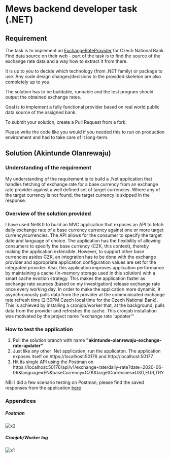 # Mews backend developer task (.NET)

## Requirement
The task is to implement an [ExchangeRateProvider](Task/ExchangeRateProvider.cs) for Czech National Bank. Find data source on their web - part of the task is to find the source of the exchange rate data and a way how to extract it from there.

It is up to you to decide which technology (from .NET family) or package to use. Any code design changes/decisions to the provided skeleton are also completely up to you.

The solution has to be buildable, runnable and the test program should output the obtained exchange rates.

Goal is to implement a fully functional provider based on real world public data source of the assigned bank.

To submit your solution, create a Pull Request from a fork.

Please write the code like you would if you needed this to run on production environment and had to take care of it long-term.

## Solution (Akintunde Olanrewaju)
### Understanding of the requirement
My understanding of the requirement is to build a .Net application that handles fetching of exchange rate for a base currency from an exchange rate provider against a well defined set of target currencies. Where any of the target currency is not found, the target currency is skipped in the response.

### Overview of the solution provided
I have used Net8.0 to build an MVC application that exposes an API to fetch daily exchange rate of a base currency currency against one or more target currency/currencies. The API allows for the consumer to specify the target date and language of choice.
The application has the flexibility of allowing consumers to specify the base currency (CZK, this context), thereby making the application extensible. However, to support other base currencies asides CZK, an integration has to be done with the exchange provider and appropriate application configuration values are set for the integrated provider.
Also, this application improves application performance by maintaining a cache (In-memory storage used in this solution) with a smart cache eviction strategy. This makes the application faster as exchange rate sources (based on my investigation) release exchange rate once every working day.
In order to make the application more dynamic, it asynchronously pulls data from the provider at the communicated exchange rate refresh time (2:30PM Czech local time for the Czech National Bank). This is achieved by installing a cronjob/worker that, at the background, pulls data from the provider and refreshes the cache. This cronjob installation was motivated by the project name "exchange rate 'updater'"

### How to test the application
1. Pull the solution branch with name **"akintunde-olanrewaju-exchange-rate-updater"**
2. Just like any other .Net application, run the applicaton. The application exposes itself on https://localhost:50176 and http://localhost:50177
3. Hit its single API using the Postman on https://localhost:50176/api/v1/exchange-rate/daily-rate?date=2020-06-06&language=EN&baseCurrency=CZK&targetCurrencies=USD,EUR,TRY

NB: I did a few scenario testing on Postman, please find the saved responses from the application [here](https://warped-astronaut-42587.postman.co/workspace/My-Workspace~724b6986-7c71-49e7-87ae-018eaece97a0/folder/3890379-a41ded17-ea5c-4016-8c12-55ad6d833e24?action=share&creator=3890379&ctx=documentation)


### Appendices

##### Postman
![x2](https://github.com/SirGoingFar/developers/assets/35031739/97a3ecb9-a947-4946-bb60-556094f0621b)

##### Cronjob/Worker log
![x1](https://github.com/SirGoingFar/developers/assets/35031739/d3eb00c3-636c-41df-a94e-af8c6d22da2e)
